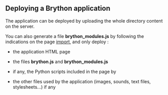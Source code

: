 Deploying a Brython application
-------------------------------

The application can be deployed by uploading the whole directory content on
the server.

You can also generate a file __brython_modules.js__ by following the
indications on the page [import](import.html), and only deploy :

- the application HTML page
- the files __brython.js__ and __brython_modules.js__
- if any, the Python scripts included in the page by

    <script type="text/python" src="..."></script>

- the other files used by the application (images, sounds, text files, 
  stylesheets...) if any

